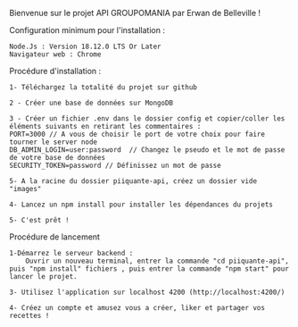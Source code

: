 Bienvenue sur le projet API GROUPOMANIA par Erwan de Belleville !


Configuration minimum pour l'installation :

    Node.Js : Version 18.12.0 LTS Or Later
    Navigateur web : Chrome


Procédure d'installation :

    1- Téléchargez la totalité du projet sur github

    2 - Créer une base de données sur MongoDB 

    3 - Créer un fichier .env dans le dossier config et copier/coller les éléments suivants en retirant les commentaires :
    PORT=3000 // A vous de choisir le port de votre choix pour faire tourner le server node
    DB_ADMIN_LOGIN=user:password  // Changez le pseudo et le mot de passe de votre base de données
    SECURITY_TOKEN=password // Définissez un mot de passe 

    5- A la racine du dossier piiquante-api, créez un dossier vide "images"

    4- Lancez un npm install pour installer les dépendances du projets

    5- C'est prêt !


Procédure de lancement

    1-Démarrez le serveur backend :
        Ouvrir un nouveau terminal, entrer la commande "cd piiquante-api", puis "npm install" fichiers , puis entrer la commande "npm start" pour lancer le projet.

    3- Utilisez l'application sur localhost 4200 (http://localhost:4200/)

    4- Créez un compte et amusez vous a créer, liker et partager vos recettes !